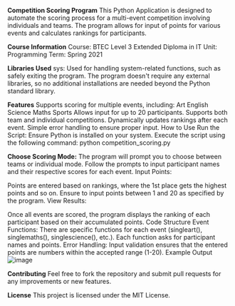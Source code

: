 **Competition Scoring Program**
This Python Application is designed to automate the scoring process for a multi-event competition involving individuals and teams. The program allows for input of points for various events and calculates rankings for participants.

**Course Information**
Course: BTEC Level 3 Extended Diploma in IT
Unit: Programming
Term: Spring 2021

**Libraries Used**
sys: Used for handling system-related functions, such as safely exiting the program.
The program doesn't require any external libraries, so no additional installations are needed beyond the Python standard library.

**Features**
Supports scoring for multiple events, including:
Art
English
Science
Maths
Sports
Allows input for up to 20 participants.
Supports both team and individual competitions.
Dynamically updates rankings after each event.
Simple error handling to ensure proper input.
How to Use
Run the Script:
Ensure Python is installed on your system.
Execute the script using the following command:
python competition_scoring.py

**Choose Scoring Mode:**
The program will prompt you to choose between teams or individual mode.
Follow the prompts to input participant names and their respective scores for each event.
Input Points:

Points are entered based on rankings, where the 1st place gets the highest points and so on.
Ensure to input points between 1 and 20 as specified by the program.
View Results:

Once all events are scored, the program displays the ranking of each participant based on their accumulated points.
Code Structure
Event Functions:
There are specific functions for each event (singleart(), singlemaths(), singlescience(), etc.).
Each function asks for participant names and points.
Error Handling:
Input validation ensures that the entered points are numbers within the accepted range (1-20).
Example Output
![image](https://github.com/user-attachments/assets/71dbab41-31f3-428e-b403-f5e90ce645d2)


**Contributing**
Feel free to fork the repository and submit pull requests for any improvements or new features.

**License**
This project is licensed under the MIT License.
